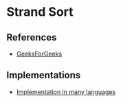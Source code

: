# Strand Sort

## References

* [GeeksForGeeks](https://www.geeksforgeeks.org/strand-sort/)

## Implementations

* [Implementation in many languages](https://rosettacode.org/wiki/Sorting_algorithms/Strand_sort)

